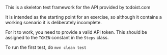This is a skeleton test framework for the API provided by todoist.com

It is intended as the starting point for an exercise, so although it contains a working scenario it is deliberately incomplete.

For it to work, you need to provide a valid API token.  This should be assigned to the `TOKEN` constant in the `Steps` class.

To run the first test, do `mvn clean test`